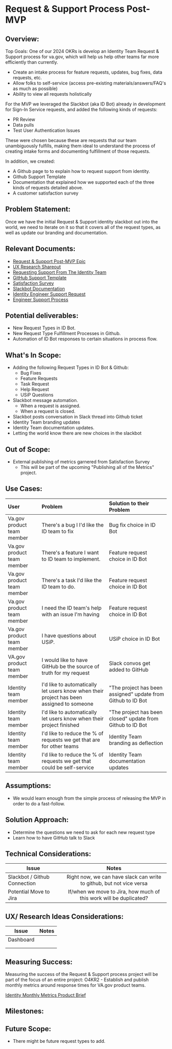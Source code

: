 # Request & Support Process Post-MVP

## Overview: 

Top Goals:  One of our 2024 OKRs is develop an Identity Team Request & Support process for va.gov, which will help us help other teams far more efficiently than currently.

* Create an intake process for feature requests, updates, bug fixes, data requests, etc.
* Allow folks to self-service (access pre-existing materials/answers/FAQ's as much as possible)
* Ability to view all requests holistically
  
For the MVP we leveraged the Slackbot (aka ID Bot) already in development for Sign-In Service requests, and added the following kinds of requests:
- PR Review
- Data pulls
- Test User Authentication Issues

These were chosen because these are requests that our team unambiguously fulfills, making them ideal to understand the process of creating intake forms and documenting fulfillment of those requests. 

In addition, we created:
- A Github page to to explain how to request support from identity.
- Github Support Template
- Documentation that explained how we supported each of the three kinds of requests detailed above.
- A customer satisfaction survey


## Problem Statement: 
Once we have the initial Request & Support identity slackbot out into the world, we need to iterate on it so that it covers all of the request types, as well as update our branding and documentation.

## Relevant Documents:

- [Request & Support Post-MVP Epic](https://app.zenhub.com/workspaces/identity-5f5bab705a94c9001ba33734/issues/gh/department-of-veterans-affairs/va.gov-team/79499)
- [UX Research Shareout](https://github.com/department-of-veterans-affairs/va.gov-team/blob/master/products/identity/Products/Request%20%26%20Support%20Process/Identity%20Support%20Process%20Research%20share%20out%20(from%20Mural).png)
- [Requesting Support From The Identity Team](https://github.com/department-of-veterans-affairs/va.gov-team/blob/master/products/identity/Support%20Documents/requesting-support-from-Identity.md)
- [GitHub Support Template](https://github.com/department-of-veterans-affairs/va.gov-team/issues/new?assignees=&labels=Identity&projects=&template=1identity-help.yaml)
- [Satisfaction Survey](https://dj540s05.optimalworkshop.com/questions/52low0ey)
- [Slackbot Documentation](https://github.com/department-of-veterans-affairs/va.gov-team/blob/master/products/identity/Support%20Process/Identity-Slackbot-documentation.md)
- [Identity Engineer Support Request](https://github.com/department-of-veterans-affairs/va.gov-team/blob/master/products/identity/Support%20Process/engineer-issue-template-example.md)
- [Engineer Support Process](https://github.com/department-of-veterans-affairs/va.gov-team/blob/master/products/identity/Support%20Process/engineer-support-process.md)


## Potential deliverables:
- New Request Types in ID Bot.
- New Request Type Fulfillment Processes in Github.
- Automation of ID Bot responses to certain situations in process flow.

## What's In Scope:
* Adding the following Request Types in ID Bot & Github:
  * Bug Fixes
  * Feature Requests
  * Task Request
  * Help Request
  * USiP Questions
* Slackbot message automation.
   * When a request is assigned.
   * When a request is closed.
* Slackbot posts conversation in Slack thread into Github ticket
* Identity Team branding updates
* Identity Team documentation updates.
* Letting the world know there are new choices in the slackbot

## Out of Scope: 
* External publishing of metrics garnered from Satisfaction Survey
  * This will be part of the upcoming "Publishing all of the Metrics" project.
     

## Use Cases:
| User          | Problem       | Solution to their Problem |
| :------------- |:------------- | :----- |
|Va.gov product team member| There's a bug I I'd like the ID team to fix | Bug fix choice in ID Bot   |
|Va.gov product team member | There's a feature I want to ID team to implement. | Feature request choice in ID Bot  | 
|Va.gov product team member  | There's a task I'd like the ID team to do.  | Feature request choice in ID Bot  |
|Va.gov product team member | I need the ID team's help with an issue I'm having | Feature request choice in ID Bot  | 
|Va.gov product team member  | I have questions about USiP. | USiP choice in ID Bot  |
|VA.gov product team member | I would like to have GitHub be the source of truth for my request | Slack convos get added to GitHub
|Identity team member | I'd like to automatically let users know when their project has been assigned to someone | "The project has been assigned" update from Github to ID Bot |
|Identity team member | I'd like to automatically let users know when their project finished | "The project has been closed" update from Github to ID Bot  |
|Identity team member | I'd like to reduce the % of requests we get that are for other teams | Identity Team branding as deflection |
|Identity team member | I'd like to reduce the % of requests we get that could be self-service | Identity Team documentation updates |


## Assumptions:
* We would learn enough from the simple process of releasing the MVP in order to do a fast-follow.


## Solution Approach: 
- Determine the questions we need to ask for each new request type
- Learn how to have GitHub talk to Slack
  


  
## Technical Considerations:
| Issue         | Notes         | 
| ------------- |:-------------:| 
| Slackbot / Github Connection | Right now, we can have slack can write to github, but not vice versa        |
| Potential Move to Jira | If/when we move to Jira, how much of this work will be duplicated? |

## UX/ Research Ideas Considerations:
| Issue         | Notes         | 
| ------------- |:-------------:| 
|  Dashboard |               |
|  |               |
|   |               |


## Measuring Success:
Measuring the success of the Request & Support process project will be part of the focus of an entire project: O4KR2 - Establish and publish monthly metrics around response times for VA.gov product teams.

[Identity Monthly Metrics Product Brief](https://github.com/department-of-veterans-affairs/va.gov-team/blob/master/products/identity/Products/Product%20Briefs/Identity%20Monthly%20Metrics.md)



## Milestones:

  


## Future Scope:
* There might be future request types to add.
